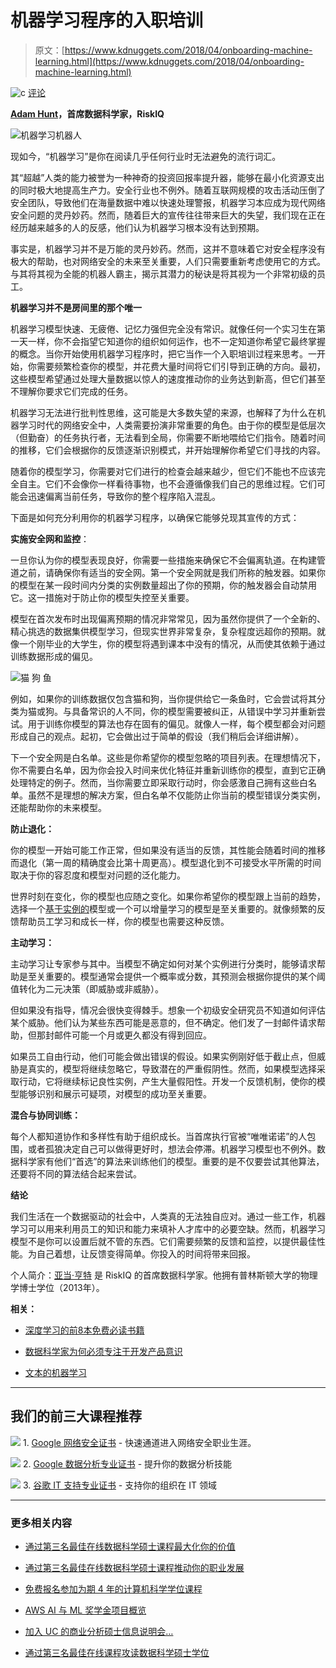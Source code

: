 # 机器学习程序的入职培训  

> 原文：[https://www.kdnuggets.com/2018/04/onboarding-machine-learning.html](https://www.kdnuggets.com/2018/04/onboarding-machine-learning.html)  

![c](../Images/3d9c022da2d331bb56691a9617b91b90.png) [评论](#comments)  

**[Adam Hunt](https://www.linkedin.com/in/adamphunt/)，首席数据科学家，RiskIQ**  

![机器学习机器人](../Images/65cdcf419067bd98e8d68da1c84c8f30.png)  

现如今，“机器学习”是你在阅读几乎任何行业时无法避免的流行词汇。  

其“超越”人类的能力被誉为一种神奇的投资回报率提升器，能够在最小化资源支出的同时极大地提高生产力。安全行业也不例外。随着互联网规模的攻击活动压倒了安全团队，导致他们在海量数据中难以快速处理警报，机器学习本应成为现代网络安全问题的灵丹妙药。然而，随着巨大的宣传往往带来巨大的失望，我们现在正在经历越来越多的人的反感，他们认为机器学习根本没有达到预期。  

事实是，机器学习并不是万能的灵丹妙药。然而，这并不意味着它对安全程序没有极大的帮助，也对网络安全的未来至关重要，人们只需要重新考虑使用它的方式。与其将其视为全能的机器人霸主，揭示其潜力的秘诀是将其视为一个非常初级的员工。

**机器学习并不是房间里的那个唯一**  

机器学习模型快速、无疲倦、记忆力强但完全没有常识。就像任何一个实习生在第一天一样，你不会指望它知道你的组织如何运作，也不一定知道你希望它最终掌握的概念。当你开始使用机器学习程序时，把它当作一个入职培训过程来思考。一开始，你需要频繁检查你的模型，并花费大量时间将它们引导到正确的方向。最初，这些模型希望通过处理大量数据以惊人的速度推动你的业务达到新高，但它们甚至不理解你要求它们完成的任务。  

机器学习无法进行批判性思维，这可能是大多数失望的来源，也解释了为什么在机器学习时代的网络安全中，人类需要扮演非常重要的角色。由于你的模型是低层次（但勤奋）的任务执行者，无法看到全局，你需要不断地喂给它们指令。随着时间的推移，它们会根据你的反馈逐渐识别模式，并开始理解你希望它们寻找的内容。  

随着你的模型学习，你需要对它们进行的检查会越来越少，但它们不能也不应该完全自主。它们不会像你一样看待事物，也不会遵循像我们自己的思维过程。它们可能会迅速偏离当前任务，导致你的整个程序陷入混乱。  

下面是如何充分利用你的机器学习程序，以确保它能够兑现其宣传的方式：

**实施安全网和监控**：

一旦你认为你的模型表现良好，你需要一些措施来确保它不会偏离轨道。在构建管道之前，请确保你有适当的安全网。第一个安全网就是我们所称的触发器。如果你的模型在某一段时间内分类的实例数量超出了你的预期，你的触发器会自动禁用它。这一措施对于防止你的模型失控至关重要。

模型在首次发布时出现偏离预期的情况非常常见，因为虽然你提供了一个全新的、精心挑选的数据集供模型学习，但现实世界非常复杂，复杂程度远超你的预期。就像一个刚毕业的大学生，你的模型将遇到课本中没有的情况，从而使其依赖于通过训练数据形成的偏见。

![猫 狗 鱼](../Images/9616a88b6e23f6f448c218a0600b9f2b.png)

例如，如果你的训练数据仅包含猫和狗，当你提供给它一条鱼时，它会尝试将其分类为猫或狗。与具备常识的人不同，你的模型需要被纠正，从错误中学习并重新尝试。用于训练你模型的算法也存在固有的偏见。就像人一样，每个模型都会对问题形成自己的观点。起初，它会做出过于简单的假设（我们稍后会详细讲解）。

下一个安全网是白名单。这些是你希望你的模型忽略的项目列表。在理想情况下，你不需要白名单，因为你会投入时间来优化特征并重新训练你的模型，直到它正确处理特定的例子。然而，当你需要立即采取行动时，你会感激自己拥有这些白名单。虽然不是理想的解决方案，但白名单不仅能防止你当前的模型错误分类实例，还能帮助你的未来模型。

**防止退化：**

你的模型一开始可能工作正常，但如果没有适当的反馈，其性能会随着时间的推移而退化（第一周的精确度会比第十周更高）。模型退化到不可接受水平所需的时间取决于你的容忍度和模型对问题的泛化能力。

世界时刻在变化，你的模型也应随之变化。如果你希望你的模型跟上当前的趋势，选择一个[基于实例的](https://en.wikipedia.org/wiki/Instance-based_learning)模型或一个可以增量学习的模型是至关重要的。就像频繁的反馈帮助员工学习和成长一样，你的模型也需要这种反馈。

**主动学习：**

主动学习让专家参与其中。当模型不确定如何对某个实例进行分类时，能够请求帮助是至关重要的。模型通常会提供一个概率或分数，其预测会根据你提供的某个阈值转化为二元决策（即威胁或非威胁）。

但如果没有指导，情况会很快变得棘手。想象一个初级安全研究员不知道如何评估某个威胁。他们认为某些东西可能是恶意的，但不确定。他们发了一封邮件请求帮助，但那封邮件可能一个月或更久都没有得到回应。

如果员工自由行动，他们可能会做出错误的假设。如果实例刚好低于截止点，但威胁是真实的，模型将继续忽略它，导致潜在的严重假阴性。然而，如果模型选择采取行动，它将继续标记良性实例，产生大量假阳性。开发一个反馈机制，使你的模型能够识别和展示可疑项，对模型的成功至关重要。

**混合与协同训练：**

每个人都知道协作和多样性有助于组织成长。当首席执行官被“唯唯诺诺”的人包围，或者孤狼决定自己可以做得更好时，想法会停滞。机器学习模型也不例外。数据科学家有他们“首选”的算法来训练他们的模型。重要的是不仅要尝试其他算法，还要将不同的算法结合起来尝试。

**结论**

我们生活在一个数据驱动的社会中，人类真的无法独自应对。通过一些工作，机器学习可以用来利用员工的知识和能力来填补人才库中的必要空缺。然而，机器学习模型不是你可以设置后就不管的东西。它们需要频繁的反馈和监控，以提供最佳性能。为自己着想，让反馈变得简单。你投入的时间将带来回报。

个人简介：[亚当·亨特](https://www.linkedin.com/in/adamphunt/) 是 RiskIQ 的首席数据科学家。他拥有普林斯顿大学的物理学博士学位（2013年）。

**相关：**

+   [深度学习的前8本免费必读书籍](https://www.kdnuggets.com/2018/04/top-free-books-deep-learning.html)

+   [数据科学家为何必须专注于开发产品意识](https://www.kdnuggets.com/2018/04/data-scientists-product-sense.html)

+   [文本的机器学习](https://www.kdnuggets.com/2018/04/machine-learning-text.html)

* * *

## 我们的前三大课程推荐

![](../Images/0244c01ba9267c002ef39d4907e0b8fb.png) 1\. [Google 网络安全证书](https://www.kdnuggets.com/google-cybersecurity) - 快速通道进入网络安全职业生涯。

![](../Images/e225c49c3c91745821c8c0368bf04711.png) 2\. [Google 数据分析专业证书](https://www.kdnuggets.com/google-data-analytics) - 提升你的数据分析技能

![](../Images/0244c01ba9267c002ef39d4907e0b8fb.png) 3\. [谷歌 IT 支持专业证书](https://www.kdnuggets.com/google-itsupport) - 支持你的组织在 IT 领域

* * *

### 更多相关内容

+   [通过第三名最佳在线数据科学硕士课程最大化你的价值](https://www.kdnuggets.com/2023/05/bay-path-maximize-value-online-masters-data-science.html)

+   [通过第三名最佳在线数据科学硕士课程推动你的职业发展](https://www.kdnuggets.com/2023/07/bay-path-advance-career-3rd-best-online-masters-data-science-program.html)

+   [免费报名参加为期 4 年的计算机科学学位课程](https://www.kdnuggets.com/enroll-in-a-4-year-computer-science-degree-program-for-free)

+   [AWS AI 与 ML 奖学金项目概览](https://www.kdnuggets.com/2022/09/aws-ai-ml-scholarship-program-overview.html)

+   [加入 UC 的商业分析硕士信息说明会…](https://www.kdnuggets.com/2022/10/ucincinnati-join-ucs-information-session-masters-business-analytics-program.html)

+   [通过第三名最佳在线课程攻读数据科学硕士学位](https://www.kdnuggets.com/2023/09/bay-path-pursue-masters-data-science-3rd-best-online-program)
